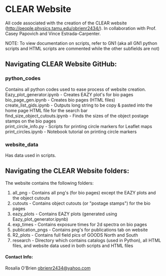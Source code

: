 # CLEAR Website

All code associated with the creation of the CLEAR website (http://people.physics.tamu.edu/obrienr2434/).
In collaboration with Prof. Casey Papovich and Vince Estrada-Carpenter.

NOTE: To view documentation on scripts, refer to GN1 (aka all GN1 python scripts and HTML scripts are commented while the other subfields are not)

## Navigating CLEAR Website GitHub:

### python_codes
Contains all python codes used to ease process of website creation.  
Eazy_plot_generator.ipynb - Creates EAZY plot's for bio pages  
bio_page_gen.ipynb - Creates bio pages (HTML files)  
create_list_gids.ipynb - Outputs long string to be copy & pasted into the home page HTML file for the search bar  
find_size_object_cutouts.ipynb - Finds the sizes of the object postage stamps on the bio pages  
print_circle_info.py - Scripts for printing circle markers for Leaflet maps  
print_circles.ipynb - Notebook tutorial on printing circle markers


### website_data
Has data used in scripts.

## Navigating the CLEAR Website folders:
The website contains the following folders:
1. all_png - Contains all png's (for bio pages) except the EAZY plots and the object cutouts
2. cutouts - Contains object cutouts (or "postage stamps") for the bio pages
3. eazy_plots - Contains EAZY plots (generated using Eazy_plot_generator.ipynb)
4. exp_times - Contains exposure times for 2d spectra on bio pages
5. publication_pngs - Contains png's for publications tab on website
6. R2_plots - Contains full field pics of GOODS North and South
7. research - Directory which contains catalogs (used in Python), all HTML files, and website data used in both scripts and HTML files

#### Contact Info:
Rosalia O'Brien 
obrienr2434@yahoo.com

